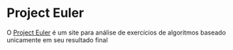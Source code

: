 # Project Euler

O [Project Euler](https://projecteuler.net/) é um site para análise de exercícios de algoritmos baseado unicamente em seu resultado final

